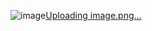 ![image](https://github.com/haafidzraditya/oop-php/assets/118706652/82e3e9d0-0c25-4305-93cf-8d8ed9287f82)[Uploading image.png…]()
